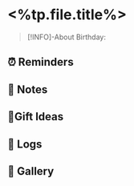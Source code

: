 # <%tp.file.title%>


> [!INFO]-About
> Birthday:

## ⏰ Reminders

## 📝 Notes

## 🎁Gift Ideas

## 📓 Logs

## 📸 Gallery


